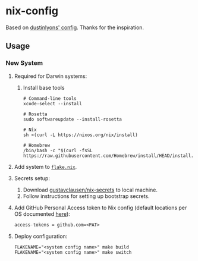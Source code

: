# nix-config

Based on [dustinlyons' config](https://github.com/dustinlyons/nixos-config).
Thanks for the inspiration.

## Usage

### New System

1. Required for Darwin systems:

   1. Install base tools

      ```shell
      # Command-line tools
      xcode-select --install

      # Rosetta
      sudo softwareupdate --install-rosetta

      # Nix
      sh <(curl -L https://nixos.org/nix/install)

      # Homebrew
      /bin/bash -c "$(curl -fsSL https://raw.githubusercontent.com/Homebrew/install/HEAD/install.sh)"
      ```

2. Add system to [`flake.nix`](./flake.nix).
3. Secrets setup:
   1. Download
      [gustavclausen/nix-secrets](https://github.com/gustavclausen/nix-secrets)
      to local machine.
   2. Follow instructions for setting up bootstrap secrets.
4. Add GitHub Personal Access token to Nix config (default locations per OS
   documented [here](https://nix.dev/manual/nix/2.22/command-ref/conf-file)):

   ```nix
   access-tokens = github.com=<PAT>
   ```

5. Deploy configuration:

   ```shell
   FLAKENAME="<system config name>" make build
   FLAKENAME="<system config name>" make switch
   ```
